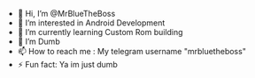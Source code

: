 - 👋 Hi, I’m @MrBlueTheBoss
- 👀 I’m interested in Android Development
- 🌱 I’m currently learning Custom Rom building
- 💞️ I’m Dumb
- 📫 How to reach me : My telegram username "mrbluetheboss"
- ⚡ Fun fact: Ya im just dumb
